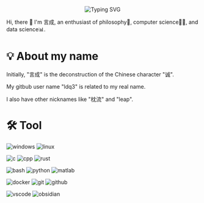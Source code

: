 <div align="center">

![Typing SVG](https://readme-typing-svg.demolab.com?font=Ma+Shan+Zheng&pause=100&color=FFFFFF&center=true&vCenter=true&multiline=true&repeat=false&random=false&width=435&height=70&lines=%E9%A1%BA%E5%8A%BF%E5%A0%AA%E9%81%BF%E7%BA%AA%E7%AE%97%E7%A5%B8%EF%BC%8C;%E9%80%86%E8%A1%8C%E6%96%B9%E5%BE%97%E4%BC%9A%E5%85%83%E5%8A%9F%E3%80%82)

</div>

Hi, there 👋 I'm 言成, an enthusiast of philosophy🤔, computer science👨‍💻, and data science📊. 

# 💡 About my name 

Initially, "言成" is the deconstruction of the Chinese character "诚".

My gitbub user name "ldq3" is related to my real name.

I also have other nicknames like "枕流" and "leap".

# 🛠️ Tool
![windows](https://skillicons.dev/icons?i=windows)
![linux](https://skillicons.dev/icons?i=linux)

![c](https://skillicons.dev/icons?i=c)
![cpp](https://skillicons.dev/icons?i=cpp)
![rust](https://skillicons.dev/icons?i=rust)

![bash](https://skillicons.dev/icons?i=bash)
![python](https://skillicons.dev/icons?i=py)
![matlab](https://skillicons.dev/icons?i=matlab)

![docker](https://skillicons.dev/icons?i=docker)
![git](https://skillicons.dev/icons?i=git)
![github](https://skillicons.dev/icons?i=github)

![vscode](https://skillicons.dev/icons?i=vscode)
![obsidian](https://skillicons.dev/icons?i=obsidian)